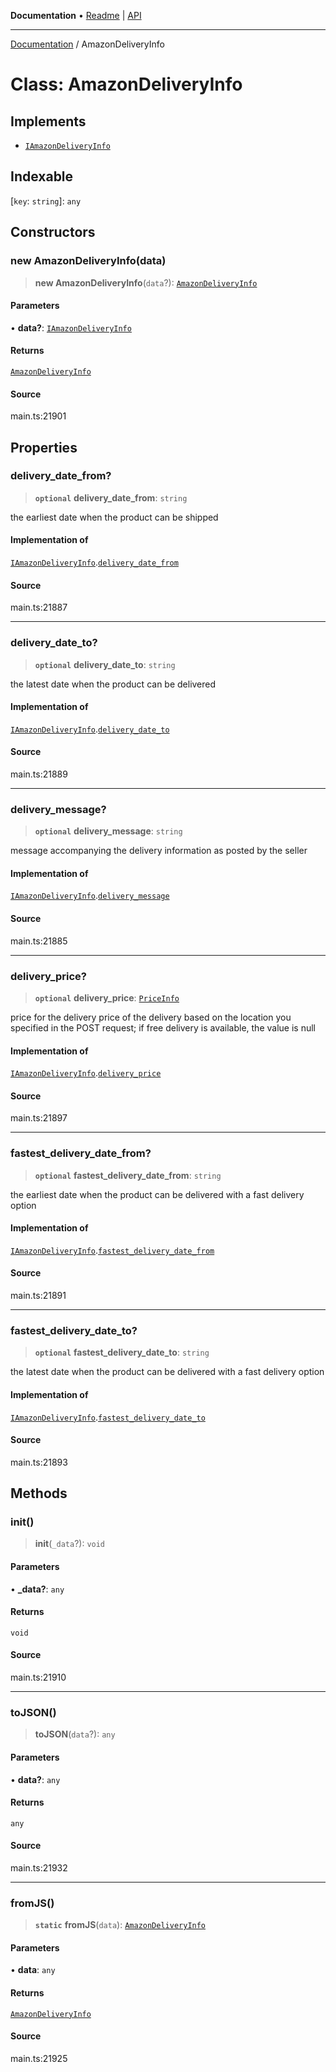 **Documentation** • [Readme](../README.md) \| [API](../globals.md)

***

[Documentation](../README.md) / AmazonDeliveryInfo

# Class: AmazonDeliveryInfo

## Implements

- [`IAmazonDeliveryInfo`](../interfaces/IAmazonDeliveryInfo.md)

## Indexable

 \[`key`: `string`\]: `any`

## Constructors

### new AmazonDeliveryInfo(data)

> **new AmazonDeliveryInfo**(`data`?): [`AmazonDeliveryInfo`](AmazonDeliveryInfo.md)

#### Parameters

• **data?**: [`IAmazonDeliveryInfo`](../interfaces/IAmazonDeliveryInfo.md)

#### Returns

[`AmazonDeliveryInfo`](AmazonDeliveryInfo.md)

#### Source

main.ts:21901

## Properties

### delivery\_date\_from?

> **`optional`** **delivery\_date\_from**: `string`

the earliest date when the product can be shipped

#### Implementation of

[`IAmazonDeliveryInfo`](../interfaces/IAmazonDeliveryInfo.md).[`delivery_date_from`](../interfaces/IAmazonDeliveryInfo.md#delivery_date_from)

#### Source

main.ts:21887

***

### delivery\_date\_to?

> **`optional`** **delivery\_date\_to**: `string`

the latest date when the product can be delivered

#### Implementation of

[`IAmazonDeliveryInfo`](../interfaces/IAmazonDeliveryInfo.md).[`delivery_date_to`](../interfaces/IAmazonDeliveryInfo.md#delivery_date_to)

#### Source

main.ts:21889

***

### delivery\_message?

> **`optional`** **delivery\_message**: `string`

message accompanying the delivery information as posted by the seller

#### Implementation of

[`IAmazonDeliveryInfo`](../interfaces/IAmazonDeliveryInfo.md).[`delivery_message`](../interfaces/IAmazonDeliveryInfo.md#delivery_message)

#### Source

main.ts:21885

***

### delivery\_price?

> **`optional`** **delivery\_price**: [`PriceInfo`](PriceInfo.md)

price for the delivery
price of the delivery based on the location you specified in the POST request;
if free delivery is available, the value is null

#### Implementation of

[`IAmazonDeliveryInfo`](../interfaces/IAmazonDeliveryInfo.md).[`delivery_price`](../interfaces/IAmazonDeliveryInfo.md#delivery_price)

#### Source

main.ts:21897

***

### fastest\_delivery\_date\_from?

> **`optional`** **fastest\_delivery\_date\_from**: `string`

the earliest date when the product can be delivered with a fast delivery option

#### Implementation of

[`IAmazonDeliveryInfo`](../interfaces/IAmazonDeliveryInfo.md).[`fastest_delivery_date_from`](../interfaces/IAmazonDeliveryInfo.md#fastest_delivery_date_from)

#### Source

main.ts:21891

***

### fastest\_delivery\_date\_to?

> **`optional`** **fastest\_delivery\_date\_to**: `string`

the latest date when the product can be delivered with a fast delivery option

#### Implementation of

[`IAmazonDeliveryInfo`](../interfaces/IAmazonDeliveryInfo.md).[`fastest_delivery_date_to`](../interfaces/IAmazonDeliveryInfo.md#fastest_delivery_date_to)

#### Source

main.ts:21893

## Methods

### init()

> **init**(`_data`?): `void`

#### Parameters

• **\_data?**: `any`

#### Returns

`void`

#### Source

main.ts:21910

***

### toJSON()

> **toJSON**(`data`?): `any`

#### Parameters

• **data?**: `any`

#### Returns

`any`

#### Source

main.ts:21932

***

### fromJS()

> **`static`** **fromJS**(`data`): [`AmazonDeliveryInfo`](AmazonDeliveryInfo.md)

#### Parameters

• **data**: `any`

#### Returns

[`AmazonDeliveryInfo`](AmazonDeliveryInfo.md)

#### Source

main.ts:21925
